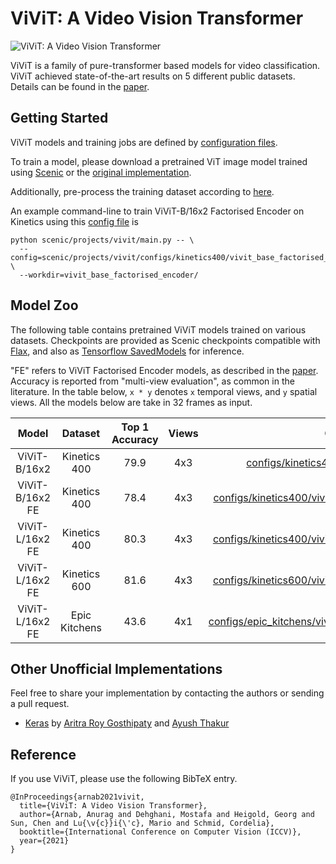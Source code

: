 ViViT: A Video Vision Transformer
==
![ViViT: A Video Vision Transformer](data/vivit.png)

ViViT is a family of pure-transformer based models for video classification.
ViViT achieved state-of-the-art results on 5 different public datasets.
Details can be found in the [paper](https://arxiv.org/abs/2103.15691).

## Getting Started

ViViT models and training jobs are defined by [configuration files](configs).

To train a model, please download a pretrained ViT image model trained using
[Scenic](https://github.com/google-research/scenic/tree/main/scenic/projects/baselines)
or the [original implementation](https://github.com/google-research/vision_transformer).

Additionally, pre-process the training dataset according to [here](data/data.md).

An example command-line to train ViViT-B/16x2 Factorised Encoder on Kinetics
using this [config file](configs/kinetics400/vivit_base_factorised_encoder.py)
is

```
python scenic/projects/vivit/main.py -- \
  --config=scenic/projects/vivit/configs/kinetics400/vivit_base_factorised_encoder.py \
  --workdir=vivit_base_factorised_encoder/
```


## Model Zoo

The following table contains pretrained ViViT models trained on various datasets.
Checkpoints are provided as Scenic checkpoints compatible with
[Flax](https://github.com/google/flax), and also as
[Tensorflow SavedModels](https://www.tensorflow.org/guide/saved_model)
for inference.

"FE" refers to ViViT Factorised Encoder models, as described in the [paper](https://arxiv.org/abs/2103.15691).
Accuracy is reported from "multi-view evaluation", as common in the literature.
In the table below, `x * y` denotes `x` temporal views, and `y` spatial views.
All the models below are take in 32 frames as input.

| Model           | Dataset       | Top 1 Accuracy | Views | Config                                                                                                             | Checkpoint                                                                                                                                                                                                                                         |
|:------------:|:-----------:|:------------:|:---:|:----------------------------------------------------------------------------------------------------------------:|:------------------------------------------------------------------------------------------------------------------------------------------------------------------------------------------------------------------------------------------------:|
| ViViT-B/16x2    | Kinetics 400  | 79.9           | 4x3   | [configs/kinetics400/vivit_base_k400.py](configs/kinetics400/vivit_base_k400.py)                                   | [Checkpoint](https://storage.googleapis.com/scenic-bucket/vivit/kinetics_400/vivit_base_16x2_unfactorized/checkpoint) [SavedModel](https://storage.cloud.google.com/scenic-bucket/vivit/kinetics_400/vivit_base_16x2_unfactorized/saved_model.zip) |
| ViViT-B/16x2 FE | Kinetics 400  | 78.4           | 4x3   | [configs/kinetics400/vivit_base_factorised_encoder.py](configs/kinetics400/vivit_base_factorised_encoder.py)       | [Checkpoint](https://storage.googleapis.com/scenic-bucket/vivit/kinetics_400/vivit_base_16x2_fe/checkpoint) [SavedModel](https://storage.googleapis.com/scenic-bucket/vivit/kinetics_400/vivit_base_16x2_fe/saved_model.zip)                       |
| ViViT-L/16x2 FE | Kinetics 400  | 80.3           | 4x3   | [configs/kinetics400/vivit_large_factorised_encoder.py](configs/kinetics400/vivit_large_factorised_encoder.py)     | [Checkpoint](https://storage.googleapis.com/scenic-bucket/vivit/kinetics_400/vivit_large_16x2_fe/checkpoint) [SavedModel](https://storage.googleapis.com/scenic-bucket/vivit/kinetics_400/vivit_large_16x2_fe/saved_model.zip)                     |
| ViViT-L/16x2 FE | Kinetics 600  | 81.6           | 4x3   | [configs/kinetics600/vivit_large_factorised_encoder.py](configs/kinetics600/vivit_large_factorised_encoder.py)     | [Checkpoint](https://storage.googleapis.com/scenic-bucket/vivit/kinetics_600/vivit_large_16x2_fe/checkpoint) [SavedModel](https://storage.googleapis.com/scenic-bucket/vivit/kinetics_600/vivit_large_16x2_fe/saved_model.zip)                     |
| ViViT-L/16x2 FE | Epic Kitchens | 43.6           | 4x1   | [configs/epic_kitchens/vivit_large_factorised_encoder.py](configs/epic_kitchens/vivit_large_factorised_encoder.py) | [Checkpoint](https://storage.googleapis.com/scenic-bucket/vivit/epic_kitchens/vivit_large_16x2_fe/checkpoint) [SavedModel](https://storage.googleapis.com/scenic-bucket/vivit/epic_kitchens/vivit_large_16x2_fe/saved_model.zip)

## Other Unofficial Implementations

Feel free to share your implementation by contacting the authors or sending a
pull request.

- [Keras](https://keras.io/examples/vision/vivit/) by [Aritra Roy Gosthipaty](https://twitter.com/ariG23498) and [Ayush Thakur](https://twitter.com/ayushthakur0)

## Reference

If you use ViViT, please use the following BibTeX entry.

```
@InProceedings{arnab2021vivit,
  title={ViViT: A Video Vision Transformer},
  author={Arnab, Anurag and Dehghani, Mostafa and Heigold, Georg and Sun, Chen and Lu{\v{c}}i{\'c}, Mario and Schmid, Cordelia},
  booktitle={International Conference on Computer Vision (ICCV)},
  year={2021}
}
```
